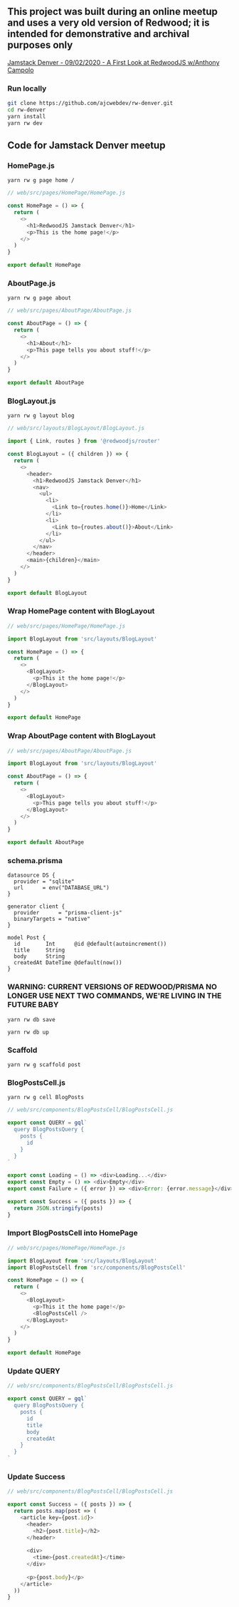 ## This project was built during an online meetup and uses a very old version of Redwood; it is intended for demonstrative and archival purposes only

[Jamstack Denver - 09/02/2020 - A First Look at RedwoodJS w/Anthony Campolo](https://www.youtube.com/watch?v=0krdC_D42IU)

### Run locally

```bash
git clone https://github.com/ajcwebdev/rw-denver.git
cd rw-denver
yarn install
yarn rw dev
```

## Code for Jamstack Denver meetup

### HomePage.js

```
yarn rw g page home /
```

```javascript
// web/src/pages/HomePage/HomePage.js

const HomePage = () => {
  return (
    <>
      <h1>RedwoodJS Jamstack Denver</h1>
      <p>This is the home page!</p>
    </>
  )
}

export default HomePage
```

### AboutPage.js

```
yarn rw g page about
```

```javascript
// web/src/pages/AboutPage/AboutPage.js

const AboutPage = () => {
  return (
    <>
      <h1>About</h1>
      <p>This page tells you about stuff!</p>
    </>
  )
}

export default AboutPage
```

### BlogLayout.js

```
yarn rw g layout blog
```

```javascript
// web/src/layouts/BlogLayout/BlogLayout.js

import { Link, routes } from '@redwoodjs/router'

const BlogLayout = ({ children }) => {
  return (
    <>
      <header>
        <h1>RedwoodJS Jamstack Denver</h1>
        <nav>
          <ul>
            <li>
              <Link to={routes.home()}>Home</Link>
            </li>
            <li>
              <Link to={routes.about()}>About</Link>
            </li>
          </ul>
        </nav>
      </header>
      <main>{children}</main>
    </>
  )
}

export default BlogLayout
```

### Wrap HomePage content with BlogLayout

```javascript
// web/src/pages/HomePage/HomePage.js

import BlogLayout from 'src/layouts/BlogLayout'

const HomePage = () => {
  return (
    <>
      <BlogLayout>
        <p>This it the home page!</p>
      </BlogLayout>
    </>
  )
}

export default HomePage
```

### Wrap AboutPage content with BlogLayout

```javascript
// web/src/pages/AboutPage/AboutPage.js

import BlogLayout from 'src/layouts/BlogLayout'

const AboutPage = () => {
  return (
    <>
      <BlogLayout>
        <p>This page tells you about stuff!</p>
      </BlogLayout>
    </>
  )
}

export default AboutPage
```

### schema.prisma

```prisma
datasource DS {
  provider = "sqlite"
  url      = env("DATABASE_URL")
}

generator client {
  provider      = "prisma-client-js"
  binaryTargets = "native"
}

model Post {
  id        Int      @id @default(autoincrement())
  title     String
  body      String
  createdAt DateTime @default(now())
}
```

### WARNING: CURRENT VERSIONS OF REDWOOD/PRISMA NO LONGER USE NEXT TWO COMMANDS, WE'RE LIVING IN THE FUTURE BABY

```
yarn rw db save
```

```
yarn rw db up
```

### Scaffold

```
yarn rw g scaffold post
```

### BlogPostsCell.js

```
yarn rw g cell BlogPosts
```

```javascript
// web/src/components/BlogPostsCell/BlogPostsCell.js

export const QUERY = gql`
  query BlogPostsQuery {
    posts {
      id
    }
  }
`

export const Loading = () => <div>Loading...</div>
export const Empty = () => <div>Empty</div>
export const Failure = ({ error }) => <div>Error: {error.message}</div>

export const Success = ({ posts }) => {
  return JSON.stringify(posts)
}
```

### Import BlogPostsCell into HomePage

```javascript
// web/src/pages/HomePage/HomePage.js

import BlogLayout from 'src/layouts/BlogLayout'
import BlogPostsCell from 'src/components/BlogPostsCell'

const HomePage = () => {
  return (
    <>
      <BlogLayout>
        <p>This it the home page!</p>
        <BlogPostsCell />
      </BlogLayout>
    </>
  )
}

export default HomePage
```

### Update QUERY

```javascript
// web/src/components/BlogPostsCell/BlogPostsCell.js

export const QUERY = gql`
  query BlogPostsQuery {
    posts {
      id
      title
      body
      createdAt
    }
  }
`
```

### Update Success

```javascript
// web/src/components/BlogPostsCell/BlogPostsCell.js

export const Success = ({ posts }) => {
  return posts.map(post => (
    <article key={post.id}>
      <header>
        <h2>{post.title}</h2>
      </header>
      
      <div>
        <time>{post.createdAt}</time>
      </div>
      
      <p>{post.body}</p>
    </article>
  ))
}
```
